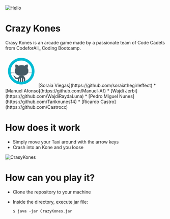 ![Hello](https://media1.tenor.com/m/6us3et_6HDoAAAAC/hello-there-hi-there.gif)

# Crazy Kones
Crasy Kones is an arcade game made by a passionate team of Code Cadets from CodeforAll_ Coding Bootcamp.

<svg xmlns="http://www.w3.org/2000/svg" x="0px" y="0px" width="100" height="100" viewBox="0 0 48 48">
<path fill="#fff" d="M41,24c0,9.4-7.6,17-17,17S7,33.4,7,24S14.6,7,24,7S41,14.6,41,24z"></path><path fill="#455a64" d="M21,41v-5.5c0-0.3,0.2-0.5,0.5-0.5s0.5,0.2,0.5,0.5V41h2v-6.5c0-0.3,0.2-0.5,0.5-0.5s0.5,0.2,0.5,0.5	V41h2v-5.5c0-0.3,0.2-0.5,0.5-0.5s0.5,0.2,0.5,0.5V41h1.8c0.2-0.3,0.2-0.6,0.2-1.1V36c0-2.2-1.9-5.2-4.3-5.2h-2.5	c-2.3,0-4.3,3.1-4.3,5.2v3.9c0,0.4,0.1,0.8,0.2,1.1H21L21,41z M40.1,26.4L40.1,26.4c0,0-1.3-0.4-2.4-0.4h-0.1	c-1.1,0-2.9,0.3-2.9,0.3c-0.1,0-0.1,0-0.1-0.1s0-0.1,0.1-0.1s2-0.3,3.1-0.3s2.4,0.4,2.5,0.4s0.1,0.1,0.1,0.2	C40.2,26.3,40.2,26.4,40.1,26.4z M39.8,27.2L39.8,27.2c0,0-1.4-0.4-2.6-0.4c-0.9,0-3,0.2-3.1,0.2S34,27,34,26.9s0-0.1,0.1-0.1	s2.2-0.2,3.1-0.2c1.3,0,2.6,0.4,2.6,0.4c0.1,0,0.1,0.1,0.1,0.2C39.9,27.1,39.9,27.2,39.8,27.2z M7.8,26.4c-0.1,0-0.1,0-0.1-0.1	s0-0.1,0.1-0.2c0.8-0.2,2.4-0.5,3.3-0.5c0.8,0,3.5,0.2,3.6,0.2s0.1,0.1,0.1,0.1c0,0.1-0.1,0.1-0.1,0.1s-2.7-0.2-3.5-0.2	C10.1,26,8.6,26.2,7.8,26.4L7.8,26.4z M8.2,27.9c0,0-0.1,0-0.1-0.1s0-0.1,0-0.2c0.1,0,1.4-0.8,2.9-1c1.3-0.2,4,0.1,4.2,0.1	c0.1,0,0.1,0.1,0.1,0.1c0,0.1-0.1,0.1-0.1,0.1l0,0c0,0-2.8-0.3-4.1-0.1C9.6,27.1,8.2,27.9,8.2,27.9L8.2,27.9z"></path><path fill="#455a64" d="M14.2,23.5c0-4.4,4.6-8.5,10.3-8.5s10.3,4,10.3,8.5S31.5,31,24.5,31S14.2,27.9,14.2,23.5z"></path><path fill="#455a64" d="M28.6,16.3c0,0,1.7-2.3,4.8-2.3c1.2,1.2,0.4,4.8,0,5.8L28.6,16.3z M20.4,16.3c0,0-1.7-2.3-4.8-2.3	c-1.2,1.2-0.4,4.8,0,5.8L20.4,16.3z M20.1,35.9c0,0-2.3,0-2.8,0c-1.2,0-2.3-0.5-2.8-1.5c-0.6-1.1-1.1-2.3-2.6-3.3	c-0.3-0.2-0.1-0.4,0.4-0.4c0.5,0.1,1.4,0.2,2.1,1.1c0.7,0.9,1.5,2,2.8,2s2.7,0,3.5-0.9L20.1,35.9z"></path><path fill="#00bcd4" d="M24,4C13,4,4,13,4,24s9,20,20,20s20-9,20-20S35,4,24,4z M24,40c-8.8,0-16-7.2-16-16S15.2,8,24,8	s16,7.2,16,16S32.8,40,24,40z"></path>
</svg> [Soraia Viegas](https://github.com/soraiathegirleffect)
* [Manuel Afonso](https://github.com/Manuel-Af)
* [Wajdi Jerbi](https://github.com/WajdiRaydaLuna)
* [Pedro Miguel Nunes](https://github.com/Tariknunes14)
* [Ricardo Castro](https://github.com/Castrocx)

# How does it work
* Simply move your Taxi around with the arrow keys
* Crash into an Kone and you loose

![CrasyKones](https://sm.ign.com/t/ign_in/articlepage/w/what-would-bring-crazy-taxi-to-ps4-and-xbox-one/what-would-bring-crazy-taxi-to-ps4-and-xbox-one_j9hv.1280.jpg)

# How can you play it?
* Clone the repository to your machine
* Inside the directory, execute jar file:
  
      $ java -jar CrazyKones.jar

